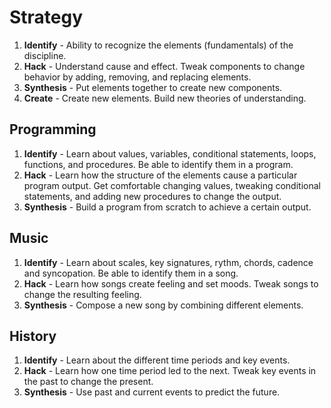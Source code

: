 # Strategy

1. **Identify** - Ability to recognize the elements (fundamentals) of the discipline.
2. **Hack** - Understand cause and effect. Tweak components to change behavior by adding, removing, and replacing elements.
3. **Synthesis** - Put elements together to create new components.
4. **Create** - Create new elements. Build new theories of understanding.


## Programming
1. **Identify** - Learn about values, variables, conditional statements, loops, functions, and procedures. Be able to identify them in a program.
2. **Hack** - Learn how the structure of the elements cause a particular program output. Get comfortable changing values, tweaking conditional statements, and adding new procedures to change the output.
3. **Synthesis** - Build a program from scratch to achieve a certain output.

## Music
1. **Identify** - Learn about scales, key signatures, rythm, chords, cadence and syncopation. Be able to identify them in a song.
2. **Hack** - Learn how songs create feeling and set moods. Tweak songs to change the resulting feeling.
3. **Synthesis** - Compose a new song by combining different elements.

## History
1. **Identify** - Learn about the different time periods and key events.
2. **Hack** - Learn how one time period led to the next. Tweak key events in the past to change the present.
3. **Synthesis** - Use past and current events to predict the future.
